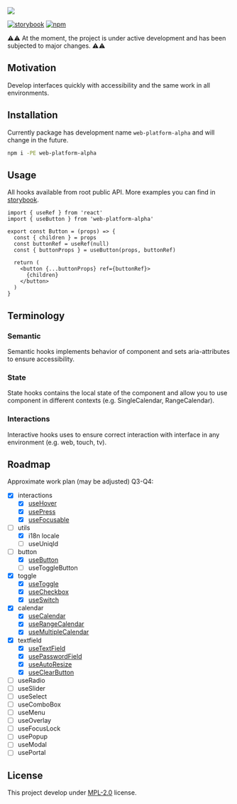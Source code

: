 ![](https://user-images.githubusercontent.com/7934638/126305621-6a520c6c-8779-42ad-a3c9-74a8be93574f.png)

[![storybook](https://img.shields.io/badge/storybook-000?style=flat-square)][storybook] [![npm](https://img.shields.io/npm/v/web-platform-alpha.svg?style=flat-square&labelColor=111)][npm]

⚠️⚠️ At the moment, the project is under active development and has been subjected to major changes. ⚠️⚠️

## Motivation

Develop interfaces quickly with accessibility and the same work in all environments.

## Installation

Currently package has development name `web-platform-alpha` and will change in the future.

```sh
npm i -PE web-platform-alpha
```

## Usage

All hooks available from root public API. More examples you can find in [storybook](storybook).

```tsx
import { useRef } from 'react'
import { useButton } from 'web-platform-alpha'

export const Button = (props) => {
  const { children } = props
  const buttonRef = useRef(null)
  const { buttonProps } = useButton(props, buttonRef)

  return (
    <button {...buttonProps} ref={buttonRef}>
      {children}
    </button>
  )
}
```

## Terminology

### Semantic

Semantic hooks implements behavior of component and sets aria-attributes to ensure accessibility.

### State

State hooks contains the local state of the component and allow you to use component in different contexts (e.g. SingleCalendar, RangeCalendar).

### Interactions

Interactive hooks uses to ensure correct interaction with interface in any environment (e.g. web, touch, tv).

## Roadmap

Approximate work plan (may be adjusted) Q3-Q4:

- [x] interactions
  - [x] [useHover](./src/interactions/hover/useHover.ts)
  - [x] [usePress](./src/interactions/press/usePress.ts)
  - [x] [useFocusable](./src/interactions/focusable/useFocusable.ts)
- [ ] utils
  - [x] i18n locale
  - [ ] useUniqId
- [ ] button
  - [x] [useButton](./src/semantic/button/useButton.ts)
  - [ ] useToggleButton
- [x] toggle
  - [x] [useToggle](./src/semantic/toggle/useToggle.ts)
  - [x] [useCheckbox](./src/semantic/checkbox/useCheckbox.ts)
  - [x] [useSwitch](./src/semantic/switch/useSwitch.ts)
- [x] calendar
  - [x] [useCalendar](./src/semantic/calendar/useSingleCalendarState.ts)
  - [x] [useRangeCalendar](./src/semantic/calendar/useRangeCalendarState.ts)
  - [x] [useMultipleCalendar](./src/semantic/calendar/useMultipleCalendarState.ts)
- [x] textfield
  - [x] [useTextField](./src/semantic/textfield/useTextField.ts)
  - [x] [usePasswordField](./src/semantic/textfield/usePasswordField.ts)
  - [x] [useAutoResize](./src/semantic/textfield/useAutoResize.ts)
  - [x] [useClearButton](./src/semantic/textfield/useClearButton.ts)
- [ ] useRadio
- [ ] useSlider
- [ ] useSelect
- [ ] useComboBox
- [ ] useMenu
- [ ] useOverlay
- [ ] useFocusLock
- [ ] usePopup
- [ ] useModal
- [ ] usePortal

[npm]: https://www.npmjs.com/package/web-platform-alpha
[storybook]: https://web-platform.netlify.app

## License

This project develop under [MPL-2.0](./LICENSE) license.
